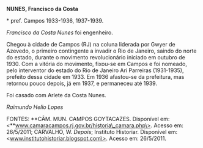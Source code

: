 **NUNES, Francisco da Costa**

\* pref. Campos 1933-1936, 1937-1939.

*Francisco da Costa Nunes* foi engenheiro.

Chegou à cidade de Campos (RJ) na coluna liderada por Gwyer de Azevedo,
o primeiro contingente a invadir o Rio de Janeiro, saindo do norte do
estado, durante o movimento revolucionário iniciado em outubro de 1930.
Com a vitória do movimento, fixou-se em Campos e foi nomeado, pelo
interventor do estado do Rio de Janeiro Ari Parreiras (1931-1935),
prefeito dessa cidade em 1933. Em 1936 afastou-se da prefeitura, mas
retornou pouco depois, já em 1937, e permaneceu até 1939.

Foi casado com Arlete da Costa Nunes.

*Raimundo Helio Lopes*

FONTES: **CÂM. MUN. CAMPOS GOYTACAZES. Disponível em:
\<**www.camaracampos.rj.gov.br/historia\_camara.php\>. Acesso em:
26/5/2011; CARVALHO, W. *Depois*; Instituto Historiar. Disponível em:
\<www.institutohistoriar.blogspot.com\>. Acesso em: 26/5/2011.
